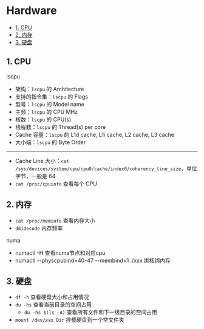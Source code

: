 # Hardware

- [1. CPU](#1-cpu)
- [2. 内存](#2-内存)
- [3. 硬盘](#3-硬盘)

## 1. CPU

lscpu

- 架构：`lscpu` 的 Architecture
- 支持的指令集：`lscpu` 的 Flags
- 型号：`lscpu` 的 Model name
- 主频：`lscpu` 的 CPU MHz
- 核数：`lscpu` 的 CPU(s)
- 线程数：`lscpu` 的 Thread(s) per core
- Cache 容量：`lscpu` 的 L1d cache, L1i cache, L2 cache, L3 cache
- 大小端：`lscpu` 的 Byte Order

***

- Cache Line 大小：`cat /sys/devices/system/cpu/cpu0/cache/index0/coherency_line_size`，单位字节，一般是 64
- `cat /proc/cpuinfo` 查看每个 CPU

## 2. 内存

- `cat /proc/meminfo` 查看内存大小
- `dmidecode` 内存频率

numa

- numactl -H 查看numa节点和对应cpu
- numactl --physcpubind=40-47 --membind=1 ./xxx 绑核绑内存

## 3. 硬盘

- `df -h` 查看硬盘大小和占用情况
- `du -hs` 查看当前目录的空间占用
  - `du -hs $(ls -A)` 查看所有文件和下一级目录的空间占用
- `mount /dev/xxx Dir` 挂载硬盘到一个空文件夹
